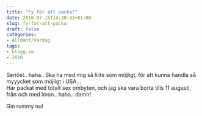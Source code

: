 ```yaml
---
title: "Fy för att packa!"
date: 2010-07-15T14:38:43+01:00
slug: fy-for-att-packa
draft: false
categories:
- Allmänt/Vardag
tags:
- blogg.se
- 2010
---
```

Seriöst.. haha.. Ska ha med mig så liiite som möjligt, för att kunna handla så myyycket som möjligt i USA...  
Har packat med totalt sex ombyten, och jag ska vara borta tills 11 augusti, från och med imon.. haha.. damn!  
  
Gin rummy nu!